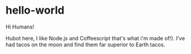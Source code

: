 # hello-world

Hi Humans!

Hubot here, I like Node.js and Coffeescript that's what i'm made of!).
I've had tacos on the moon and find them far superior to Earth tacos.
